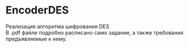 # EncoderDES
Реализация алгоритма шифрования DES<br>
В .pdf файле подробно расписано само задание, а также требования предъявляемые к нему.
